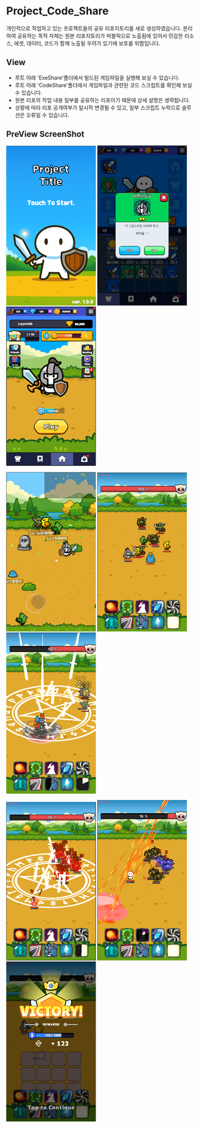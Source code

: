 # Project_Code_Share
개인적으로 작업하고 있는 프로젝트들의 공유 리포지토리를 새로 생성하였습니다. 분리하여 공유하는 목적 자체는 원본 리포지토리가 퍼블릭으로 노출됨에 있어서 민감한 리소스, 에셋, 데이터, 코드가 함께 노출될 우려가 있기에 보호를 위함입니다.

## View
- 루트 아래 'ExeShare'폴더에서 빌드된 게임파일을 실행해 보실 수 있습니다.
- 루트 아래 'CodeShare'폴더에서 게임파일과 관련된 코드 스크립트를 확인해 보실 수 있습니다.
- 원본 리포의 작업 내용 일부를 공유하는 리포이기 때문에 상세 설명은 생략됩니다.
- 상황에 따라 리포 공개여부가 일시적 변경될 수 있고, 일부 스크립트 누락으로 솔루션은 오류일 수 있습니다.

## PreView ScreenShot
<p float="left">
  <img src="PreView/Proj1_Title.png" width="240">
  <img src="PreView/Proj1_Equip.png" width="240">
  <img src="PreView/Proj1_Lobby.png" width="240">
</p>
<p float="left">
  <img src="PreView/Proj1_Field.png" width="240">
  <img src="PreView/Proj1_Battle1.png" width="240">
  <img src="PreView/Proj1_Battle2.png" width="240">
</p>
<p float="left">
  <img src="PreView/Proj1_Battle3.png" width="240">
  <img src="PreView/Proj1_Battle4.png" width="240">
  <img src="PreView/Proj1_Result.png" width="240">
</p>
